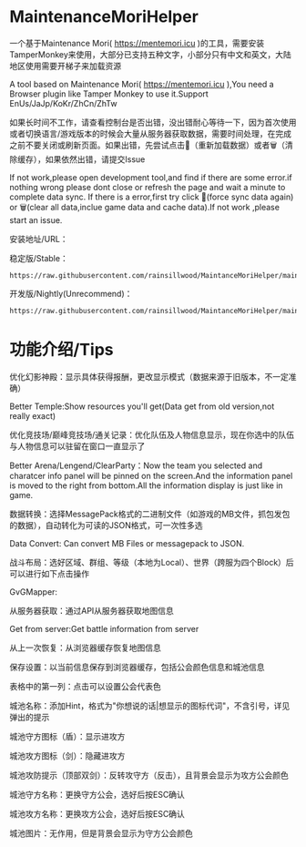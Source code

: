 # MaintenanceMoriHelper
 
 一个基于Maintenance Mori( https://mentemori.icu )的工具，需要安装TamperMonkey来使用，大部分已支持五种文字，小部分只有中文和英文，大陆地区使用需要开梯子来加载资源
 
 A tool based on Maintenance Mori( https://mentemori.icu ),You need a Browser plugin like Tamper Monkey to use it.Support EnUs/JaJp/KoKr/ZhCn/ZhTw

 如果长时间不工作，请查看控制台是否出错，没出错耐心等待一下，因为首次使用或者切换语言/游戏版本的时候会大量从服务器获取数据，需要时间处理，在完成之前不要关闭或刷新页面。如果出错，先尝试点击🔄（重新加载数据）或者🗑️（清除缓存），如果依然出错，请提交Issue

 If not work,please open development tool,and find if there are some error.if nothing wrong please dont close or refresh the page and wait a minute to complete data sync. If there is a error,first try click 🔄(force sync data again) or 🗑️(clear all data,inclue game data and cache data).If not work ,please start an issue.

 安装地址/URL：
 
稳定版/Stable：
    
    https://raw.githubusercontent.com/rainsillwood/MaintanceMoriHelper/main/dist/MaintanceMoriHelper.user.js
    
开发版/Nightly(Unrecommend)：
    
    https://raw.githubusercontent.com/rainsillwood/MaintanceMoriHelper/main/extend/MaintanceMoriHelper.user.js

# 功能介绍/Tips
 优化幻影神殿：显示具体获得报酬，更改显示模式（数据来源于旧版本，不一定准确）
 
 Better Temple:Show resources you'll get(Data get from old version,not really exact)

 优化竞技场/巅峰竞技场/通关记录：优化队伍及人物信息显示，现在你选中的队伍与人物信息可以驻留在窗口一直显示了

 Better Arena/Lengend/ClearParty：Now the team you selected and charatcer info panel will be pinned on the screen.And the information panel is moved to the right from bottom.All the information display is just like in game.

 数据转换：选择MessagePack格式的二进制文件（如游戏的MB文件，抓包发包的数据），自动转化为可读的JSON格式，可一次性多选

 Data Convert: Can convert MB Files or messagepack to JSON.
 
 战斗布局：选好区域、群组、等级（本地为Local）、世界（跨服为四个Block）后可以进行如下点击操作

 GvGMapper:
 
   从服务器获取：通过API从服务器获取地图信息

   Get from server:Get battle information from server
   
   从上一次恢复：从浏览器缓存恢复地图信息

   

   保存设置：以当前信息保存到浏览器缓存，包括公会颜色信息和城池信息

   表格中的第一列：点击可以设置公会代表色

   城池名称：添加Hint，格式为"你想说的话|想显示的图标代词"，不含引号，详见弹出的提示

   城池守方图标（盾）：显示进攻方

   城池攻方图标（剑）：隐藏进攻方

   城池攻防提示（顶部双剑）：反转攻守方（反击），且背景会显示为攻方公会颜色

   城池守方名称：更换守方公会，选好后按ESC确认

   城池攻方名称：更换攻方公会，选好后按ESC确认

   城池图片：无作用，但是背景会显示为守方公会颜色
